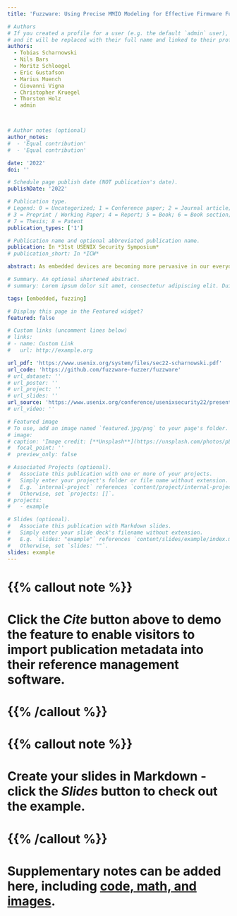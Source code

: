 ```yaml
---
title: 'Fuzzware: Using Precise MMIO Modeling for Effective Firmware Fuzzing'

# Authors
# If you created a profile for a user (e.g. the default `admin` user), write the username (folder name) here
# and it will be replaced with their full name and linked to their profile.
authors:
  - Tobias Scharnowski
  - Nils Bars 
  - Moritz Schloegel
  - Eric Gustafson
  - Marius Muench
  - Giovanni Vigna
  - Christopher Kruegel
  - Thorsten Holz 
  - admin



# Author notes (optional)
author_notes:
#  - 'Equal contribution'
#  - 'Equal contribution'

date: '2022'
doi: ''

# Schedule page publish date (NOT publication's date).
publishDate: '2022'

# Publication type.
# Legend: 0 = Uncategorized; 1 = Conference paper; 2 = Journal article;
# 3 = Preprint / Working Paper; 4 = Report; 5 = Book; 6 = Book section;
# 7 = Thesis; 8 = Patent
publication_types: ['1']

# Publication name and optional abbreviated publication name.
publication: In *31st USENIX Security Symposium*
# publication_short: In *ICW*

abstract: As embedded devices are becoming more pervasive in our everyday lives, they turn into an attractive target for adversaries. Despite their high value and large attack surface, applying automated testing techniques such as fuzzing is not straightforward for such devices. As fuzz testing firmware on constrained embedded devices is inefficient, state-of-the-art approaches instead opt to run the firmware in an emulator (through a process called re-hosting). However, existing approaches either use coarse-grained static models of hardware behavior or require manual effort to re-host the firmware. We propose a novel combination of lightweight program analysis, re-hosting, and fuzz testing to tackle these challenges. We present the design and implementation of Fuzzware, a software-only system to fuzz test unmodified monolithic firmware in a scalable way. By determining how hardware-generated values are actually used by the firmware logic, Fuzzware can automatically generate models that help focusing the fuzzing process on mutating the inputs that matter, which drastically improves its effectiveness. We evaluate our approach on synthetic and real-world targets comprising a total of 19 hardware platforms and 77 firmware images. Compared to state-of-the-art work, Fuzzware achieves up to 3.25 times the code coverage and our modeling approach reduces the size of the input space by up to 95.5%. The synthetic samples contain 66 unit tests for various hardware interactions, and we find that our approach is the first generic re-hosting solution to automatically pass all of them. Fuzzware discovered 15 completely new bugs including bugs in targets which were previously analyzed by other works; a total of 12 CVEs were assigned.

# Summary. An optional shortened abstract.
# summary: Lorem ipsum dolor sit amet, consectetur adipiscing elit. Duis posuere tellus ac convallis placerat. Proin tincidunt magna sed ex sollicitudin condimentum.

tags: [embedded, fuzzing]

# Display this page in the Featured widget?
featured: false

# Custom links (uncomment lines below)
# links:
# - name: Custom Link
#   url: http://example.org

url_pdf: 'https://www.usenix.org/system/files/sec22-scharnowski.pdf'
url_code: 'https://github.com/fuzzware-fuzzer/fuzzware'
# url_dataset: ''
# url_poster: ''
# url_project: ''
# url_slides: ''
url_source: 'https://www.usenix.org/conference/usenixsecurity22/presentation/scharnowski'
# url_video: ''

# Featured image
# To use, add an image named `featured.jpg/png` to your page's folder.
# image:
# caption: 'Image credit: [**Unsplash**](https://unsplash.com/photos/pLCdAaMFLTE)'
#  focal_point: ''
#  preview_only: false

# Associated Projects (optional).
#   Associate this publication with one or more of your projects.
#   Simply enter your project's folder or file name without extension.
#   E.g. `internal-project` references `content/project/internal-project/index.md`.
#   Otherwise, set `projects: []`.
# projects:
#   - example

# Slides (optional).
#   Associate this publication with Markdown slides.
#   Simply enter your slide deck's filename without extension.
#   E.g. `slides: "example"` references `content/slides/example/index.md`.
#   Otherwise, set `slides: ""`.
slides: example
---
```


# {{% callout note %}}
# Click the _Cite_ button above to demo the feature to enable visitors to import publication metadata into their reference management software.
# {{% /callout %}}

# {{% callout note %}}
# Create your slides in Markdown - click the _Slides_ button to check out the example.
# {{% /callout %}}

# Supplementary notes can be added here, including [code, math, and images](https://wowchemy.com/docs/writing-markdown-latex/).

